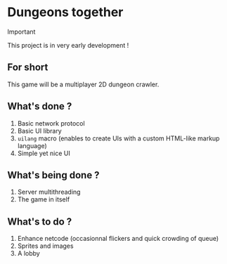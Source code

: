 # Dungeons together

> [!IMPORTANT]
> This project is in very early development !


## For short

This game will be a multiplayer 2D dungeon crawler.


## What's done ?

1. Basic network protocol
1. Basic UI library
1. `uilang` macro (enables to create UIs with a custom HTML-like markup language)
1. Simple yet nice UI

## What's being done ?

1. Server multithreading
1. The game in itself

## What's to do ?

1. Enhance netcode (occasionnal flickers and quick crowding of queue)
1. Sprites and images
1. A lobby